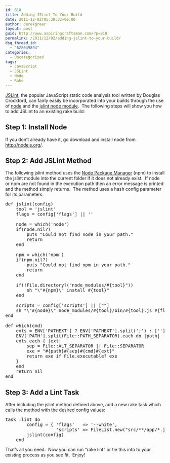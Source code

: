 ```yaml
---
id: 818
title: Adding JSLint To Your Build
date: 2011-12-02T05:30:32+00:00
author: derekgreer
layout: post
guid: http://www.aspiringcraftsman.com/?p=818
permalink: /2011/12/02/adding-jslint-to-your-build/
dsq_thread_id:
  - "628049894"
categories:
  - Uncategorized
tags:
  - JavaScript
  - JSLint
  - Node
  - Rake
---
```

[JSLint](http://jslint.com/), <noindex></noindex> the popular JavaScript static code analysis tool written by Douglas Crockford, can fairly easily be incorporated into your builds through the use of [node](http://nodejs.org/) and the [jslint node module](https://github.com/reid/node-jslint).&#160; The following steps will show you how to add JSLint to an existing rake build:

## Step 1: Install Node

If you don’t already have it, go download and install node from <http://nodejs.org/>.

## Step 2: Add JSLint Method

The following jslint method uses the [Node Package Manager](http://npmjs.org/) (npm) to install the jslint module into the current folder if it does not already exist.&#160; If node or npm are not found in the execution path then an error message is printed and the method simply returns.&#160; The method uses a hash config parameter for its parameters.

<pre class="prettyprint">def jslint(config)
    tool = 'jslint'
    flags = config['flags'] || ''

    node = which('node')
    if(node.nil?)
        puts "Could not find node in your path."
        return
    end

    npm = which('npm')
    if(npm.nil?)
        puts "Could not find npm in your path."
        return
    end

    if(!File.directory?("node_modules/#{tool}"))
        sh "\"#{npm}\" install #{tool}"
    end

    scripts = config['scripts'] || [""]
    sh "\"#{node}\" node_modules/#{tool}/bin/#{tool}.js #{flags} #{scripts}"
end

def which(cmd)
    exts = ENV['PATHEXT'] ? ENV['PATHEXT'].split(';') : ['']
    ENV['PATH'].split(File::PATH_SEPARATOR).each do |path|
    exts.each { |ext|
        sep = File::ALT_SEPARATOR || File::SEPARATOR
        exe = "#{path}#{sep}#{cmd}#{ext}"
        return exe if File.executable? exe
    }
    end
    return nil
end</pre>

## Step 3: Add a Lint Task

After including the jslint method defined above, add a new rake task which calls the method with the desired config values:

<pre class="prettyprint">task :lint do
        config = { 'flags'   =&gt; '--white',
                   'scripts' =&gt; FileList.new("src/**/app/*.js") }
        jslint(config)
    end</pre>

That’s all you need.&#160; Now you can run “rake lint” or tie this into to your existing process as you see fit.&#160; Enjoy!